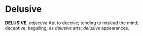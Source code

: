# Delusive

**DELUSIVE**, _adjective_ Apt to deceive; tending to mislead the mind; deceptive; beguiling; as _delusive_ arts; _delusive_ appearances.